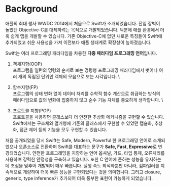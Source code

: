 # Background

애플의 최대 행사 WWDC 2014에서 처음으로 Swift가 소개되었습니다. 진입 장벽이 높았던 Objective-C를 대체하려는 목적으로 개발되었습니다. 덕분에 애플 환경에서 더욱 쉽게 앱을 개발할 수 있습니다. 기존 Objective-C에 없던 새로운 특징들이 Swift에 추가되었고 쉬운 사용성을 가져 이전보다 애플 생태계로 확장성이 높아졌습니다.





Swift는 여러 프로그래밍 패러다임을 차용한 **다중 패러다임 프로그래밍 언어**입니다.&#x20;

1. 객체지향(OOP)\
   프로그램을 일련의 명령의 순서로 보는 명령형 프로그래밍 패러다임에서 벗어나 여러 개의 독립된 단위인 객체의 모음으로 보는 시각입니다. \

2. 함수지향(FP)\
   프로그램의 상태 변화 없이 데이터 처리를 수학적 함수 계산으로 취급하는 방식의 패러다임으로 값의 변화에 집중하지 않고 순수 기능 자체를 중요하게 생각합니다. \

3. 프로토콜 지향(POP)\
   프로토콜을 사용하면 클래스보다 더 안전한 추상화 메커니즘을 구현할 수 있습니다. Swift에서는 구조체와 열거형에 기존의 클래스에서 구현할 수 있었던 캡슐화, 추상화, 접근 제어 등의 기능을 모두 구현할 수 있습니다.





처음 공개되었을 당시 Swift는 Safe, Modern, Powerful 한 프로그래밍 언어로 소개되었으나 오픈소스로 전환하며 Swift를 대표하는 문구가 **Safe, Fast, Expressive**로 변경되었습니다. 안전한 프로그래밍을 지향하는 언어 옵셔널, 가드, 타입 통제, 오류처리를 사용하며 강력한 안정성을 구축하고 있습니다. 또한 C 언어에 준하는 성능을 유지하는 데 초점을 맞추어 개발되어 매우 빠릅니다. 실행 속도 최적화뿐만 아니라, 컴파일러를 지속적으로 개량하여 더욱 빠른 성능을 구현되었다는 것을 의미합니다. 그리고 closure, generic, type inference가 추가되어 더욱 풍부한 표현이 가능하게 되었습니다.





